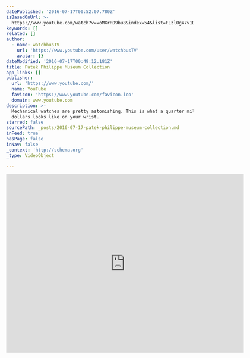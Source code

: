 ```yaml
---
datePublished: '2016-07-17T00:52:07.780Z'
isBasedOnUrl: >-
  https://www.youtube.com/watch?v=voMXrRO9bu8&index=54&list=FLzlOg47v1DR1u3-FrhozZzw
keywords: []
related: []
author:
  - name: watchbusTV
    url: 'https://www.youtube.com/user/watchbusTV'
    avatar: {}
dateModified: '2016-07-17T00:49:12.181Z'
title: Patek Philippe Museum Collection
app_links: []
publisher:
  url: 'https://www.youtube.com/'
  name: YouTube
  favicon: 'https://www.youtube.com/favicon.ico'
  domain: www.youtube.com
description: >-
  Mechanical watches are pretty astonishing. This is what a quarter million
  dollars looks like on your wrist.
starred: false
sourcePath: _posts/2016-07-17-patek-philippe-museum-collection.md
inFeed: true
hasPage: false
inNav: false
_context: 'http://schema.org'
_type: VideoObject

---
```

<iframe src="https://cdn.embedly.com/widgets/media.html?src=https%3A%2F%2Fwww.youtube.com%2Fembed%2FvoMXrRO9bu8%3Ffeature%3Doembed&amp;url=http%3A%2F%2Fwww.youtube.com%2Fwatch%3Fv%3DvoMXrRO9bu8&amp;image=https%3A%2F%2Fi.ytimg.com%2Fvi%2FvoMXrRO9bu8%2Fhqdefault.jpg&amp;key=b7d04c9b404c499eba89ee7072e1c4f7&amp;type=text%2Fhtml&amp;schema=youtube" width="640" height="480" scrolling="no" frameborder="0" allowfullscreen="" style=""></iframe>